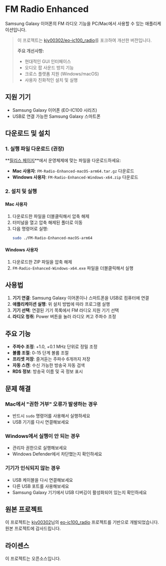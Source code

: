 # FM Radio Enhanced

Samsung Galaxy 이어폰의 FM 라디오 기능을 PC/Mac에서 사용할 수 있는 애플리케이션입니다.

> 이 프로젝트는 [kjy00302/eo-ic100_radio](https://github.com/kjy00302/eo-ic100_radio)를 포크하여 개선한 버전입니다.
>
> **주요 개선사항:**
>
> - 현대적인 GUI 인터페이스
> - 오디오 팝 사운드 방지 기능
> - 크로스 플랫폼 지원 (Windows/macOS)
> - 사용자 친화적인 설치 및 실행

## 지원 기기

- Samsung Galaxy 이어폰 (EO-IC100 시리즈)
- USB로 연결 가능한 Samsung Galaxy 스마트폰

## 다운로드 및 설치

### 1. 실행 파일 다운로드 (권장)

**[릴리스 페이지](../../releases)**에서 운영체제에 맞는 파일을 다운로드하세요:

- **Mac 사용자**: `FM-Radio-Enhanced-macOS-arm64.tar.gz` 다운로드
- **Windows 사용자**: `FM-Radio-Enhanced-Windows-x64.zip` 다운로드

### 2. 설치 및 실행

#### Mac 사용자

1. 다운로드한 파일을 더블클릭해서 압축 해제
2. 터미널을 열고 압축 해제된 폴더로 이동
3. 다음 명령어로 실행:
   ```bash
   sudo ./FM-Radio-Enhanced-macOS-arm64
   ```

#### Windows 사용자

1. 다운로드한 ZIP 파일을 압축 해제
2. `FM-Radio-Enhanced-Windows-x64.exe` 파일을 더블클릭해서 실행

## 사용법

1. **기기 연결**: Samsung Galaxy 이어폰이나 스마트폰을 USB로 컴퓨터에 연결
2. **애플리케이션 실행**: 위 설치 방법에 따라 프로그램 실행
3. **기기 선택**: 연결된 기기 목록에서 FM 라디오 지원 기기 선택
4. **라디오 청취**: Power 버튼을 눌러 라디오 켜고 주파수 조정

## 주요 기능

- **주파수 조정**: +1.0, +0.1 MHz 단위로 정밀 조정
- **볼륨 조절**: 0-15 단계 볼륨 조절
- **프리셋 저장**: 즐겨듣는 주파수 6개까지 저장
- **자동 스캔**: 수신 가능한 방송국 자동 검색
- **RDS 정보**: 방송국 이름 및 곡 정보 표시

## 문제 해결

### Mac에서 "권한 거부" 오류가 발생하는 경우

- 반드시 `sudo` 명령어를 사용해서 실행하세요
- USB 기기를 다시 연결해보세요

### Windows에서 실행이 안 되는 경우

- 관리자 권한으로 실행해보세요
- Windows Defender에서 차단했는지 확인하세요

### 기기가 인식되지 않는 경우

- USB 케이블을 다시 연결해보세요
- 다른 USB 포트를 사용해보세요
- Samsung Galaxy 기기에서 USB 디버깅이 활성화되어 있는지 확인하세요

## 원본 프로젝트

이 프로젝트는 [kjy00302](https://github.com/kjy00302)님의 [eo-ic100_radio](https://github.com/kjy00302/eo-ic100_radio) 프로젝트를 기반으로 개발되었습니다. 원본 프로젝트에 감사드립니다.

## 라이센스

이 프로젝트는 오픈소스입니다.
